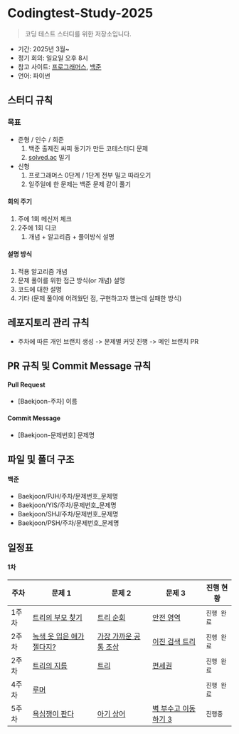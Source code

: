 # Codingtest-Study-2025
> 코딩 테스트 스터디를 위한 저장소입니다. 

- 기간: 2025년 3월~
- 정기 회의: 일요일 오후 8시
- 참고 사이트: [프로그래머스](https://programmers.co.kr/learn/challenges), [백준](https://www.acmicpc.net/group/23132)
- 언어: 파이썬

## 스터디 규칙 

### 목표

- 준형 / 인수 / 희준 
    1. 백준 출제진 싸피 동기가 만든 코테스터디 문제
    2. [solved.ac](http://solved.ac/) 밀기
- 신형
    1. 프로그래머스 0단계 / 1단계 전부 밀고 따라오기
    2. 일주일에 한 문제는 백준 문제 같이 풀기

#### 회의 주기

1. 주에 1회 메신저 체크
2. 2주에 1회 디코
   1. 개념 + 알고리즘 + 풀이방식 설명

#### 설명 방식

1. 적용 알고리즘 개념
2. 문제 풀이를 위한 접근 방식(or 개념) 설명
3. 코드에 대한 설명
4. 기타 (문제 풀이에 어려웠던 점, 구현하고자 했는데 실패한 방식)

## 레포지토리 관리 규칙

- 주차에 따른 개인 브랜치 생성 -> 문제별 커밋 진행 -> 메인 브랜치 PR

## PR 규칙 및 Commit Message 규칙

#### Pull Request

- [Baekjoon-주차] 이름

#### Commit Message

- [Baekjoon-문제번호] 문제명

## 파일 및 폴더 구조

#### 백준

- Baekjoon/PJH/주차/문제번호_문제명
- Baekjoon/YIS/주차/문제번호_문제명
- Baekjoon/SHJ/주차/문제번호_문제명
- Baekjoon/PSH/주차/문제번호_문제명

## 일정표

#### 1차

| **주차** | **문제 1** | **문제 2** | **문제 3**                                | **진행 현황** |
| -------- | -----------|------------|------------------------------------------| --------------|
| 1주차    |[트리의 부모 찾기](https://www.acmicpc.net/problem/11725) | [트리 순회](https://www.acmicpc.net/problem/1991) | [안전 영역](https://www.acmicpc.net/problem/2468) |  ` 진행 완료 `  |
| 2주차    |[녹색 옷 입은 애가 젤다지?](https://www.acmicpc.net/problem/4485) | [가장 가까운 공통 조상](https://www.acmicpc.net/problem/3584) | [이진 검색 트리](https://www.acmicpc.net/problem/5639)|  ` 진행 완료 `  |
| 2주차    |[트리의 지름](https://www.acmicpc.net/problem/1967) | [트리](https://www.acmicpc.net/problem/4803) | [편세권](https://www.acmicpc.net/problem/31849)|  ` 진행 완료 `  |
| 4주차    |[루머](https://www.acmicpc.net/problem/19538) |  |  |  ` 진행 완료 `  |
| 5주차    |[욕심쟁이 판다](https://www.acmicpc.net/problem/1937) | [아기 상어](https://www.acmicpc.net/problem/16236) | [벽 부수고 이동하기 3](https://www.acmicpc.net/problem/16933)|  ` 진행중 `  |
